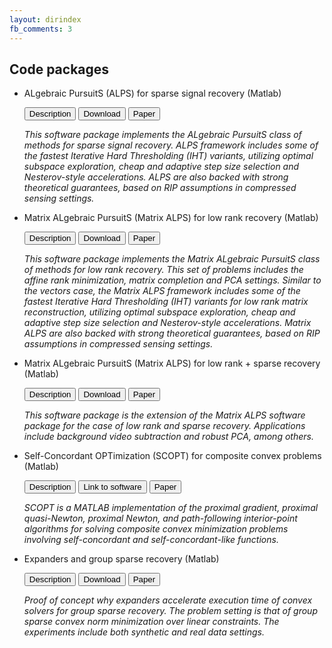 ```yaml
---
layout: dirindex
fb_comments: 3
---
```


## Code packages 
+ ALgebraic PursuitS (ALPS) for sparse signal recovery (Matlab)
  
  <button id="b_des_s1"> Description </button>
  <button id="b_dow_s1"> Download </button>
  <button id="b_pap_s1"> Paper </button>
   <p id="des_s1"> <i> This software package implements the ALgebraic PursuitS class of methods for sparse signal recovery.
   ALPS framework includes some of the fastest Iterative Hard Thresholding (IHT) variants, 
   utilizing optimal subspace exploration, cheap and adaptive step size selection and Nesterov-style accelerations.
   ALPS are also backed with strong theoretical guarantees, based on RIP assumptions in compressed sensing settings.
    </i> </p>
   
   
+ Matrix ALgebraic PursuitS (Matrix ALPS) for low rank recovery (Matlab)
  
  <button id="b_des_s2"> Description </button>
  <button id="b_dow_s2"> Download </button>
  <button id="b_pap_s2"> Paper </button>
   <p id="des_s2"> <i> This software package implements the Matrix ALgebraic PursuitS class of methods for low rank recovery.
   This set of problems includes the affine rank minimization, matrix completion and PCA settings.
   Similar to the vectors case, the Matrix ALPS framework includes some of the fastest Iterative Hard Thresholding (IHT) variants
   for low rank matrix reconstruction, 
   utilizing optimal subspace exploration, cheap and adaptive step size selection and Nesterov-style accelerations.
   Matrix ALPS are also backed with strong theoretical guarantees, based on RIP assumptions in compressed sensing settings.
    </i> </p>
   

+ Matrix ALgebraic PursuitS (Matrix ALPS) for low rank + sparse recovery (Matlab)
  
  <button id="b_des_s3"> Description </button>
  <button id="b_dow_s3"> Download </button>
  <button id="b_pap_s3"> Paper </button>
   <p id="des_s3"> <i> This software package is the extension of the Matrix ALPS software package for the case of
   low rank and sparse recovery. Applications include background video subtraction and robust PCA, among others.
    </i> </p>
    
+ Self-Concordant OPTimization (SCOPT) for composite convex problems (Matlab)
  
  <button id="b_des_s4"> Description </button>
  <button id="b_dow_s4"> Link to software </button>
  <button id="b_pap_s4"> Paper </button>
   <p id="des_s4"> <i> SCOPT  is a MATLAB implementation of the proximal gradient, proximal 
   quasi-Newton, proximal Newton, and path-following interior-point algorithms for solving 
   composite convex minimization problems involving self-concordant and self-concordant-like functions.
    </i> </p>
    
+ Expanders and group sparse recovery (Matlab)

  <button id="b_des_s5"> Description </button>
  <button id="b_dow_s5"> Download </button>
  <button id="b_pap_s5"> Paper </button>
   <p id="des_s5"> <i> Proof of concept why expanders accelerate execution time of convex solvers for group sparse
   recovery. The problem setting is that of group sparse convex norm minimization over linear constraints.
   The experiments include both synthetic and real data settings. 
    </i> </p>